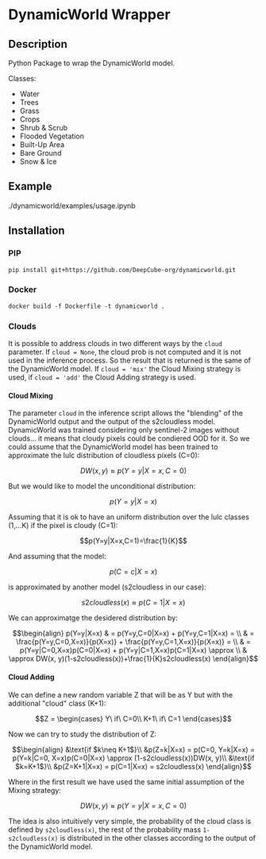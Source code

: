 # DynamicWorld Wrapper

## Description

Python Package to wrap the DynamicWorld model.

Classes:

- Water
- Trees
- Grass
- Crops
- Shrub & Scrub
- Flooded Vegetation
- Built-Up Area
- Bare Ground
- Snow & Ice

## Example

./dynamicworld/examples/usage.ipynb

## Installation

### PIP
```
pip install git+https://github.com/DeepCube-org/dynamicworld.git
```

### Docker
```
docker build -f Dockerfile -t dynamicworld .
```
### Clouds

It is possible to address clouds in two different ways by the ```cloud``` parameter.
If ```cloud = None```, the cloud prob is not computed and it is not used in the inference process. So the result that is returned is the same of the DynamicWorld model. If ```cloud = 'mix'``` the Cloud Mixing strategy is used, if ```cloud = 'add'``` the Cloud Adding strategy is used.

#### Cloud Mixing
The parameter ```cloud``` in the inference script allows the "blending" of the DynamicWorld output and the output of the s2cloudless model. 
DynamicWorld was trained considering only sentinel-2 images without clouds... it means that cloudy pixels could be condiered OOD for it. 
So we could assume that the DynamicWorld model has been trained to approximate the lulc distribution of cloudless pixels (C=0):

$$DW(x, y) \approx p(Y=y|X=x, C=0)$$

But we would like to model the unconditional distribution:

$$p(Y=y|X=x)$$

Assuming that it is ok to have an uniform distribution over the lulc classes (1,...K) if the pixel is cloudy (C=1):

$$p(Y=y|X=x,C=1)=\frac{1}{K}$$

And assuming that the model:

$$p(C=c|X=x)$$

is approximated by another model (s2cloudless in our case):

$$s2cloudless(x) \approx p(C=1|X=x)$$

We can approximatge the desidered distribution by:
```math
\begin{align}
p(Y=y|X=x) & = p(Y=y,C=0|X=x) + p(Y=y,C=1|X=x) = \\
& = \frac{p(Y=y,C=0,X=x)}{p(X=x)} + \frac{p(Y=y,C=1,X=x)}{p(X=x)} = \\
& = p(Y=y|C=0,X=x)p(C=0|X=x) + p(Y=y|C=1,X=x)p(C=1|X=x) \approx \\
& \approx DW(x, y)(1-s2cloudless(x))+\frac{1}{K}s2cloudless(x)
\end{align}
```
#### Cloud Adding
We can define a new random variable Z that will be as Y but with the additional "cloud" class (K+1):
```math
Z = 
\begin{cases}
Y\ if\ C=0\\
K+1\ if\ C=1
\end{cases}
```
Now we can try to study the distribution of Z:
```math
\begin{align}
&\text{if $k\neq K+1$}\\
&p(Z=k|X=x) = p(C=0, Y=k|X=x) = p(Y=k|C=0, X=x)p(C=0|X=x) \approx (1-s2cloudless(x))DW(x, y)\\
&\text{if $k=K+1$}\\
&p(Z=K+1|X=x) = p(C=1|X=x) = s2cloudless(x)
\end{align}
```
Where in the first result we have used the same initial assumption of the Mixing strategy:

$$DW(x, y) \approx p(Y=y|X=x, C=0)$$

The idea is also intuitively very simple, the probability of the cloud class is defined by ```s2cloudless(x)```, the rest of the probability mass ```1-s2cloudless(x)``` is distributed in the other classes according to the output of the DynamicWorld model. 
